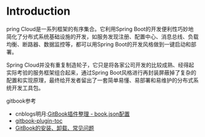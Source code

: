 # Introduction

pring Cloud是一系列框架的有序集合。它利用Spring Boot的开发便利性巧妙地简化了分布式系统基础设施的开发，如服务发现注册、配置中心、消息总线、负载均衡、断路器、数据监控等，都可以用Spring Boot的开发风格做到一键启动和部署。

Spring Cloud并没有重复制造轮子，它只是将各家公司开发的比较成熟、经得起实际考验的服务框架组合起来，通过Spring Boot风格进行再封装屏蔽掉了复杂的配置和实现原理，最终给开发者留出了一套简单易懂、易部署和易维护的分布式系统开发工具包。

gitbook参考

- cnblogs明月:[GitBook插件整理 - book.json配置](https://www.cnblogs.com/mingyue5826/p/10307051.html)
- [gitbook-plugin-toc](https://www.npmjs.com/package/gitbook-plugin-toc)
- [GitBook的安装、卸载、常见问题](https://www.jianshu.com/p/1f78d8018ea7)